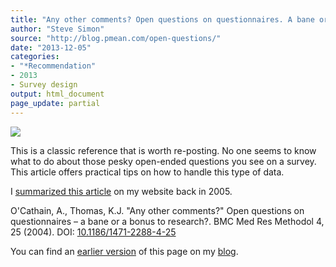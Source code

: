 ```yaml
---
title: "Any other comments? Open questions on questionnaires. A bane or a bonus to research?"
author: "Steve Simon"
source: "http://blog.pmean.com/open-questions/"
date: "2013-12-05"
categories:
- "*Recommendation"
- 2013
- Survey design
output: html_document
page_update: partial
---
```


![](http://www.pmean.com/new-images/13/open-questions-01.png)

<!---more--->

This is a classic reference that is worth re-posting. No one seems to
know what to do about those pesky open-ended questions you see on a
survey. This article offers practical tips on how to handle this type of
data.

I [summarized this article][sim3] on my website back in 2005.

O'Cathain, A., Thomas, K.J. "Any other comments?" Open questions on questionnaires – a bane or a bonus to research?. BMC Med Res Methodol 4, 25 (2004). DOI: [10.1186/1471-2288-4-25][doi1]

[doi1]: https://doi.org/10.1186/1471-2288-4-25

You can find an [earlier version][sim1] of this page on my [blog][sim2].

[sim1]: http://blog.pmean.com/open-questions/
[sim2]: http://blog.pmean.com

[sim3]: http://new.pmean.com/open-ended-questions/
